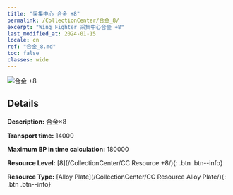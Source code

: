 ```yaml
---
title: "采集中心 合金 +8"
permalink: /CollectionCenter/合金_8/
excerpt: "Wing Fighter 采集中心合金 +8"
last_modified_at: 2024-01-15
locale: cn
ref: "合金_8.md"
toc: false
classes: wide
---
```



![合金 +8](/images/cc/CC_Alloy_Plate_5.png)

## Details

  **Description:** 合金×8

  **Transport time:** 14000

  **Maximum BP in time calculation:** 180000

  **Resource Level:** [8](/CollectionCenter/CC Resource +8/){: .btn .btn--info}

  **Resource Type:** [Alloy Plate](/CollectionCenter/CC Resource Alloy Plate/){: .btn .btn--info}

